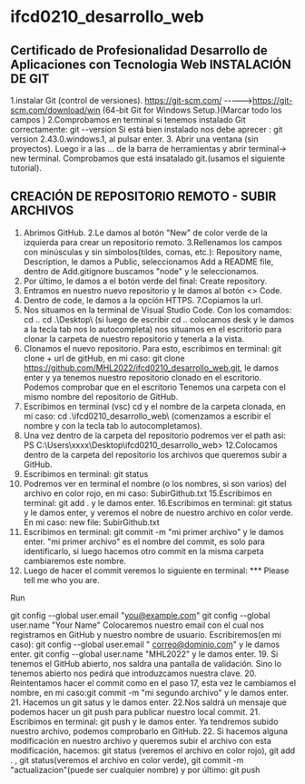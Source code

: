 # ifcd0210_desarrollo_web
Certificado de Profesionalidad Desarrollo de Aplicaciones con Tecnologia Web
INSTALACIÓN DE GIT
---------------------
1.instalar Git (control de versiones). https://git-scm.com/ ----->https://git-scm.com/download/win (64-bit Git for Windows Setup.)(Marcar todo los campos )
2.Comprobamos en terminal si tenemos instalado Git correctamente: git --version
Si está bien instalado nos debe aprecer : git version 2.43.0.windows.1, al pulsar enter.
3. Abrir una ventana (sin proyectos). Luego ir a las ... de la barra de herramientas y abrir terminal-> new terminal. Comprobamos que está insatalado git.(usamos el siguiente tutorial).

CREACIÓN DE REPOSITORIO REMOTO - SUBIR ARCHIVOS
------------------------------------------------
1. Abrimos GitHub.
2.Le damos al botón "New" de color verde de la izquierda para crear un repositorio remoto. 
3.Rellenamos los campos con minúsculas y sin símbolos(tildes, comas, etc.): Repository name, Description, le damos a Public, seleccionamos Add a README file, dentro de Add.gitignore buscamos "node"
y le seleccionamos.
4. Por último, le damos a el botón verde del final: Create repository.
5. Entramos en nuestro nuevo repositorio y le damos al botón <> Code.
6. Dentro de code, le damos a la opción HTTPS.
7.Copiamos la url.
8. Nos situamos en la terminal de Visual Studio Code.
Con los comamdos:  cd ..  cd .\Desktop\ (si luego de escribir cd .. colocamos desk y le damos a la tecla tab nos lo autocompleta) nos situamos en el escritorio para clonar la carpeta de nuestro repositorio y tenerla a la vista.
9. Clonamos el nuevo repositorio. Para esto, escribimos en terminal: git clone + url de gitHub, en mi caso:  git clone https://github.com/MHL2022/ifcd0210_desarrollo_web.git, le damos enter y ya tenemos nuestro repositorio clonado en el escritorio. Podemos comprobar que en el escritorio Tenemos una carpeta con el mismo nombre del repositorio de GitHub.
10. Escribimos en terminal (vsc) cd y el nombre de la carpeta clonada, en mi caso: cd .\ifcd0210_desarrollo_web\ (comenzamos a escribir el nombre y con la tecla tab lo autocompletamos).
11. Una vez dentro de la carpeta del repositorio podremos ver el path asi: PS C:\Users\xxxx\Desktop\ifcd0210_desarrollo_web> 
12.Colocamos dentro de la carpeta del repositorio los archivos que queremos subir a GitHub.
13. Escribimos en terminal: git status
14. Podremos ver en terminal el nombre (o los nombres, si son varios) del archivo en color rojo, en mi caso: SubirGithub.txt
15.Escribimos en terminal: git add . y le damos enter.
16.Escribimos en terminal: git status y le damos enter, y veremos el nobre de nuestro archivo en color verde. En mi caso:  new file:   SubirGithub.txt
17. Escribimos en terminal: git commit -m "mi primer archivo" y le damos enter. "mi primer archivo" es el nombre del commit, es solo para identificarlo, si luego hacemos otro commit en la misma carpeta cambiaremos este nombre. 
18. Luego de hacer el commit veremos lo siguiente en terminal: 
*** Please tell me who you are.

Run

  git config --global user.email "you@example.com"
  git config --global user.name "Your Name"
Colocaremos nuestro email con el cual nos registramos en GitHub y nuestro nombre de usuario. Escribiremos(en mi caso): 
git config --global user.email " correo@dominio.com" y le damos enter.
git config --global user.name "MHL2022" y le damos enter.
19. Si tenemos el GitHub abierto, nos saldra una pantalla de validación. Sino lo tenemos abierto nos pedirá que introduzcamos nuestra clave.
20. Reintentamos hacer el commit como en el paso 17, esta vez le cambiamos el nombre, en mi caso:git commit -m "mi segundo archivo" y le damos enter.
21. Hacemos un git satus y le damos enter.
22.Nos saldrá un mensaje que podemos hacer un git push para publicar nuestro local commit.
21. Escribimos en terminal: git push y le damos enter. Ya tendremos subido nuestro archivo, podemos comprobarlo en GitHub.
22. Si hacemos alguna modificación en nuestro archivo y queremos subir el archivo con esta modificación, hacemos: git status (veremos el archivo en color rojo), git add . , git status(veremos el archivo en color verde),  git commit -m "actualizacion"(puede ser cualquier nombre) y por último: git push

